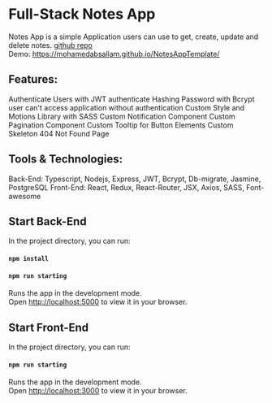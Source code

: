 # Full-Stack Notes App

Notes App is a simple Application users can use to get, create, update and delete notes.
[github repo](https://github.com/MohamedAbsallam/notesapp.git) <br/>
Demo: https://mohamedabsallam.github.io/NotesAppTemplate/

## Features:
Authenticate Users with JWT authenticate
Hashing Password with Bcrypt
user can't access application without authentication
Custom Style and Motions Library with SASS
Custom Notification Component
Custom Pagination Component
Custom Tooltip for Button Elements
Custom Skeleton
404 Not Found Page

## Tools & Technologies:
Back-End: Typescript, Nodejs, Express, JWT, Bcrypt, Db-migrate, Jasmine, PostgreSQL
Front-End: React, Redux, React-Router, JSX, Axios, SASS, Font-awesome


## Start Back-End

In the project directory, you can run:
#### `npm install`
#### `npm run starting`

Runs the app in the development mode.\
Open [http://localhost:5000](http://localhost:5000) to view it in your browser.
 

## Start Front-End

In the project directory, you can run:
#### `npm run starting`

Runs the app in the development mode.\
Open [http://localhost:3000](http://localhost:3000) to view it in your browser.
